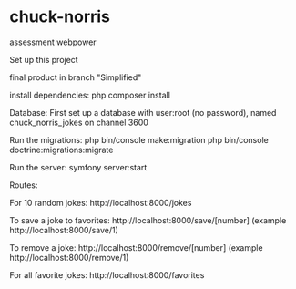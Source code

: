 # chuck-norris
assessment webpower

Set up this project

final product in branch "Simplified"

install dependencies:
php composer install

Database:
First set up a database with user:root (no password),
named chuck_norris_jokes on channel 3600 

Run the migrations:
php bin/console make:migration
php bin/console doctrine:migrations:migrate

Run the server:
symfony server:start

Routes:

For 10 random jokes:
http://localhost:8000/jokes

To save a joke to favorites:
http://localhost:8000/save/[number]
(example http://localhost:8000/save/1)

To remove a joke:
http://localhost:8000/remove/[number]
(example http://localhost:8000/remove/1)

For all favorite jokes:
http://localhost:8000/favorites
